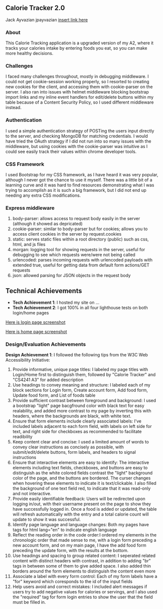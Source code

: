 ## Calorie Tracker 2.0
Jack Ayvazian jpayvazian [insert link here]()

### About
This Calorie Tracking application is a upgraded version of my A2, where it tracks your calories intake by entering foods you eat, so you can make more healthy decisions.
### Challenges
I faced many challenges throughout, mostly in debugging middleware. I could not get cookie-session working properly, so I resorted to creating new cookies for the client, and accessing them with cookie-parser on the server. I also ran into issues with helmet middleware blocking bootstrap import links and my inline event handlers for edit/delete buttons within my table because of a Content Security Policy, so I used different middleware instead.
### Authentication
I used a simple authentication strategy of POSTing the users input directly to the server, and checking MongoDB for matching credentials. I would have tried the OAuth strategy if I did not run into so many issues with the middleware, but using cookies with the cookie-parser was intuitive as I could see easily track their values within chrome developer tools.
### CSS Framework
I used Bootstrap for my CSS framework, as I have heard it was very popular, although I never got the chance to use it myself. There was a little bit of a learning curve and it was hard to find resources demonstrating what I was trying to accomplish as it is such a big framework, but I did not end up needing any extra CSS modifications.
### Express middleware
1. body-parser: allows access to request body easily in the server (although it showed as depricated)
2. cookie-parser: similar to body-parser but for cookies; allows you to access client cookies in the server by request.cookies
3. static: serves static files within a root directory (public) such as css, html, and js files
4. morgan: logging tool for showing requests in the server, useful for debugging to see which requests were/were not being called
5. urlencoded: parses incoming requests with urlencoded payloads with extended true, useful for getting data from default form actions/GET requests
6. json: allowed parsing for JSON objects in the request body

## Technical Achievements
- **Tech Achievement 1**: I hosted my site on ...
- **Tech Achievement 2**: I got 100% in all four lighthouse tests on both login/home pages  
  
[Here is login page screenshot](https://github.com/jpayvazian/a3-persistence/blob/main/loginpage.JPG)  

[Here is home page screenshot](https://github.com/jpayvazian/a3-persistence/blob/main/homepage.JPG)

### Design/Evaluation Achievements
**Design Achievement 1**: I followed the following tips from the W3C Web Accessibility Initiative:
1. Provide informative, unique page titles: I labeled my page titles with Login/Home first to distinguish them, followed by "Calorie Tracker" and "CS4241 A3" for added description
2. Use headings to convey meaning and structure: I labeled each of my block sections for Login form, Create account form, Add food form, Update food form, and List of foods table 
3. Provide sufficient contrast between foreground and background: I used a bootstrap "light" page bacgfround color with black text for easy realability, and added more contrast to my page by inverting this with headers, where the backgrounds are black, with white text.
4. Ensure that form elements include clearly associated labels: I've included labels adjacent to each form field, with labels on left side for text, and right side for checkboxes as recommended to facilitate readibility
5. Keep content clear and concise: I used a limited amount of words to convey clear instructions as concisely as possible, with submit/edit/delete buttons, form labels, and headers to signal instructions
6. Ensure that interactive elements are easy to identify: The interactive elements including text fields, checkboxes, and buttons are easy to distinguish as the white colored fields contrast the "light" background color of the page, and the buttons are bordered. The curser changes when hovering these elements to indicate it is text/clickable. I also filled the background of one text field red, to indicate that it was read-only and not interactive.
7. Provide easily identifiable feedback: Users will be redirected upon logging in/out, with their username present on the page to show they have successfully logged in. Once a food is added or updated, the table will refresh automatically with the entry and a total calorie count will update to show it was successful.
8. Identify page language and language changes: Both my pages have tags for html lang="en" to indicate english language
9. Reflect the reading order in the code order:I ordered my elements in the chronologic order that made sense to me, with a login form preceding a new account form, and on my main page, I have the add food form preceding the update form, with the results at the bottom. 
10. Use headings and spacing to group related content: I seperated related content with distinct headers with contrast, in addition to adding "br" tags in between some of them to give added space. I also added thin borders around the form elements to distinguish the content even more
11. Associate a label with every form control: Each of my form labels have a "for" keyword which coresponds to the id of the input fields
12. Help users avoid and correct mistakes: I included alert messages if users try to add negative values for calories or servings, and I also used the "required" tag for form login entries to show the user that the field must be filled in.
